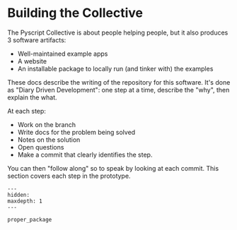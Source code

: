 # Building the Collective

The Pyscript Collective is about people helping people, but it also produces 3 software artifacts:

- Well-maintained example apps
- A website
- An installable package to locally run (and tinker with) the examples

These docs describe the writing of the repository for this software.
It's done as "Diary Driven Development": one step at a time, describe the "why", then explain the what.

At each step:

- Work on the branch
- Write docs for the problem being solved
- Notes on the solution
- Open questions
- Make a commit that clearly identifies the step.

You can then "follow along" so to speak by looking at each commit.
This section covers each step in the prototype.

```{toctree}
---
hidden:
maxdepth: 1
---

proper_package
```
